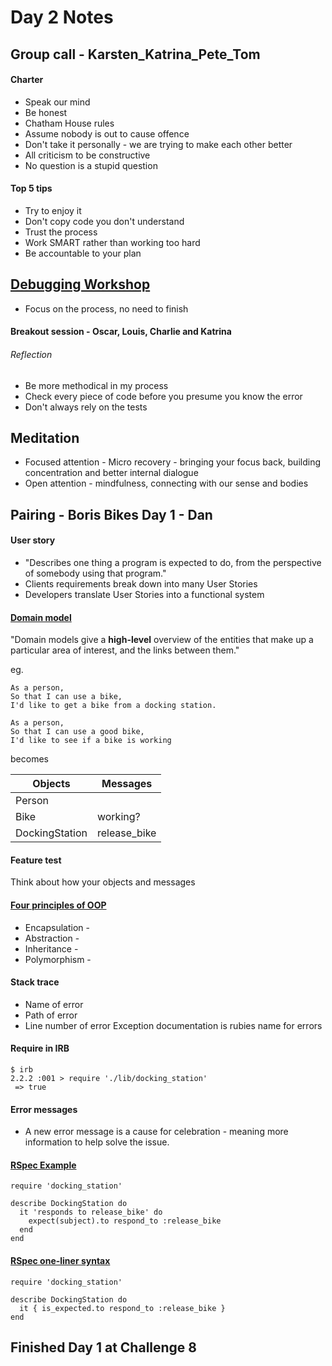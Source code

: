 # Day 2 Notes

## Group call - Karsten_Katrina_Pete_Tom

#### Charter
* Speak our mind
* Be honest
* Chatham House rules
* Assume nobody is out to cause offence
* Don't take it personally - we are trying to make each other better
* All criticism to be constructive
* No question is a stupid question

#### Top 5 tips
* Try to enjoy it
* Don't copy code you don't understand
* Trust the process
* Work SMART rather than working too hard
* Be accountable to your plan

## [Debugging Workshop](https://github.com/makersacademy/skills-workshops/tree/master/week-1/debugging_1)
* Focus on the process, no need to finish
#### Breakout session  - Oscar, Louis, Charlie and Katrina
###### Reflection
* Be more methodical in my process
* Check every piece of code before you presume you know the error
* Don't always rely on the tests

## Meditation
* Focused attention - Micro recovery - bringing your focus back, building concentration and better internal dialogue
* Open attention - mindfulness, connecting with our sense and bodies


## Pairing - Boris Bikes Day 1 - Dan
#### User story
* "Describes one thing a program is expected to do, from the perspective of somebody using that program."
* Clients requirements break down into many User Stories
* Developers translate User Stories into a functional system

#### [Domain model](http://sjmog.github.io/posts/502_domain-modelling/)
"Domain models give a **high-level** overview of the entities that make up a particular area of interest, and the links between them."

eg.
```
As a person,
So that I can use a bike,
I'd like to get a bike from a docking station.

As a person,
So that I can use a good bike,
I'd like to see if a bike is working
```
becomes

| Objects | Messages |
| --- | --- |
| Person |
| Bike | working? |
| DockingStation | release_bike |


#### Feature test
Think about how your objects and messages

#### [Four principles of OOP](https://www.freecodecamp.org/news/object-oriented-programming-concepts-21bb035f7260/)
* Encapsulation -
* Abstraction -
* Inheritance -
* Polymorphism -

#### Stack trace
* Name of error
* Path of error
* Line number of error
Exception documentation is rubies name for errors

#### Require in IRB
```
$ irb
2.2.2 :001 > require './lib/docking_station'
 => true
```

#### Error messages
* A new error message is a cause for celebration - meaning more information to help solve the issue.

#### [RSpec Example](https://relishapp.com/rspec/rspec-core/v/3-2/docs/subject/implicitly-defined-subject)
```
require 'docking_station'

describe DockingStation do
  it 'responds to release_bike' do
    expect(subject).to respond_to :release_bike
  end
end
```

#### [RSpec one-liner syntax](https://relishapp.com/rspec/rspec-core/v/3-2/docs/subject/one-liner-syntax)
```
require 'docking_station'

describe DockingStation do
  it { is_expected.to respond_to :release_bike }
end
```
## Finished Day 1 at Challenge 8

